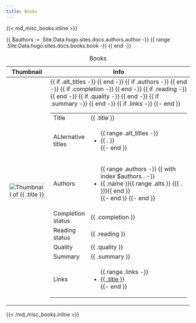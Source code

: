 ```yaml
---
title: Books
---
```


{{< md_misc_books.inline >}}

<table>
  <caption>
    Books
  </caption>
  <thead>
    <tr>
      <th>Thumbnail</th>
      <th colspan="2">Info</th>
    </tr>
  </thead>
  <tbody>
    {{ $authors := .Site.Data.hugo.sites.docs.authors.author -}}
    {{ range .Site.Data.hugo.sites.docs.books.book -}}
    <tr>
      <td>
        <img
          src="{{ .thumbnail }}"
          alt="Thumbnail of {{ .title }}"
          width="100%"
        >
      </td>
      <td colspan="2">
        <table>
          <tbody>
            <tr>
              <td>Title</td>
              <td width="100%">{{ .title }}</td>
            </tr>
            {{ if .alt_titles -}}
            <tr>
              <td>ALternative titles</td>
              <td width="100%">
                <ul>
                  {{ range .alt_titles -}}
                  <li>
                    {{ . }}
                  </li>
                  {{- end }}
                </ul>
              </td>
            </tr>
            {{ end -}}
            {{ if .authors -}}
            <tr>
              <td>Authors</td>
              <td width="100%">
                <ul>
                  {{ range .authors -}}
                  {{ with index $authors . -}}
                  <li>{{ .name }}{{ range .alts }} ({{ . }}){{ end }}</li>
                  {{- end }}
                  {{- end }}
                </ul>
              </td>
            </tr>
            {{ end -}}
            {{ if .completion -}}
            <tr>
              <td>Completion status</td>
              <td width="100%">{{ .completion }}</td>
            </tr>
            {{ end -}}
            {{ if .reading -}}
            <tr>
              <td>Reading status</td>
              <td width="100%">{{ .reading }}</td>
            </tr>
            {{ end -}}
            {{ if .quality -}}
            <tr>
              <td>Quality</td>
              <td width="100%">{{ .quality }}</td>
            </tr>
            {{ end -}}
            {{ if .summary -}}
            <tr>
              <td>Summary</td>
              <td width="100%">{{ .summary }}</td>
            </tr>
            {{ end -}}
            {{ if .links -}}
            <tr>
              <td>Links</td>
              <td width="100%">
                <ul>
                  {{ range .links -}}
                  <li>
                    <a href="{{ .url }}">
                      {{ .title }}
                    </a>
                  </li>
                  {{- end }}
                </ul>
              </td>
            </tr>
            {{- end }}
          </tbody>
        </table>
      </td>
    </tr>
    {{ end -}}
  </tbody>
</table>

{{< /md_misc_books.inline >}}
